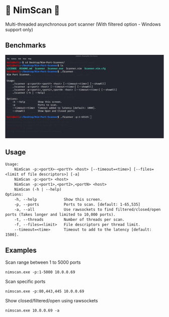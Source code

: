 # 👑 NimScan 👑
Multi-threaded asynchronous port scanner (With filtered option - Windows support only)

## Benchmarks
![](gif/Scanner.gif)

## Usage
```shell
Usage:
    NimScan -p:<portX>-<portY> <host> [--timeout=<time>] [--files=<limit of file descriptors>] [-a]
    NimScan -p:<port> <host>
    NimScan -p:<port1>,<port2>,<portN> <host>
    NimScan (-h | --help)
Options:
    -h, --help            Show this screen.
    -p, --ports           Ports to scan. [default: 1-65,535]
    -a, --all             Use rawsockets to find filtered/closed/open ports (Takes longer and limited to 10,000 ports).       
    -t, --threads         Number of threads per scan.
    -f, --files=<limit>   File descriptors per thread limit.
    --timeout=<time>      Timeout to add to the latency [default: 1500].
```
## Examples
Scan range between 1 to 5000 ports

```shell
nimscan.exe -p:1-5000 10.0.0.69
```

Scan specific ports
```shell
nimscan.exe -p:80,443,445 10.0.0.69
```

Show closed/filtered/open using rawsockets
```shell
nimscan.exe 10.0.0.69 -a
```
